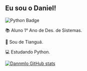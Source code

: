 ## Eu sou o Daniel!
![Python Badge](https://img.shields.io/badge/Python-FFD43B?style=for-the-badge&logo=python&logoColor=blue)


:books: Aluno 1° Ano de Des. de Sistemas.

:house_with_garden: Sou de Tianguá.

:computer:  Estudando Python.

[![Dannmlo GitHub stats](https://github-readme-stats.vercel.app/api?username=Dannmlo)](https://github.com/Dannmlo/github-readme-stats)


